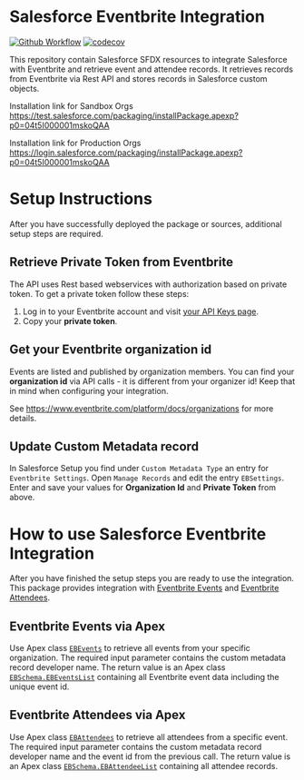 # Salesforce Eventbrite Integration

[![Github Workflow](<https://github.com/tegeling/salesforce-eventbrite/workflows/Salesforce%20DX%20(scratch%20org)/badge.svg?branch=main>)](https://github.com/tegeling/salesforce-eventbrite/actions?query=workflow%3A%22Salesforce+DX+%28scratch+org%29%22) [![codecov](https://codecov.io/gh/tegeling/salesforce-eventbrite/branch/main/graph/badge.svg?token=G67C6FTWLJ)](https://codecov.io/gh/tegeling/salesforce-eventbrite)

This repository contain Salesforce SFDX resources to integrate Salesforce with Eventbrite and retrieve event and attendee records.
It retrieves records from Eventbrite via Rest API and stores records in Salesforce custom objects.

Installation link for Sandbox Orgs
https://test.salesforce.com/packaging/installPackage.apexp?p0=04t5I000001mskoQAA

Installation link for Production Orgs
https://login.salesforce.com/packaging/installPackage.apexp?p0=04t5I000001mskoQAA

# Setup Instructions

After you have successfully deployed the package or sources, additional setup steps are required.

## Retrieve Private Token from Eventbrite

The API uses Rest based webservices with authorization based on private token.
To get a private token follow these steps:

1. Log in to your Eventbrite account and visit [your API Keys page](https://www.eventbrite.com/platform/api-keys).
2. Copy your **private token**.

## Get your Eventbrite organization id

Events are listed and published by organization members. You can find your **organization id** via API calls - it is different from your organizer id! Keep that in mind when configuring your integration.

See https://www.eventbrite.com/platform/docs/organizations for more details.

## Update Custom Metadata record

In Salesforce Setup you find under `Custom Metadata Type` an entry for `Eventbrite Settings`. Open `Manage Records` and edit the entry `EBSettings`.
Enter and save your values for **Organization Id** and **Private Token** from above.

# How to use Salesforce Eventbrite Integration

After you have finished the setup steps you are ready to use the integration.
This package provides integration with [Eventbrite Events](https://www.eventbrite.com/platform/api#/reference/event) and [Eventbrite Attendees](https://www.eventbrite.com/platform/api#/reference/attendee).

## Eventbrite Events via Apex

Use Apex class [`EBEvents`](https://github.com/tegeling/salesforce-eventbrite/blob/main/force-app/main/default/classes/EBEvents.cls) to retrieve all events from your specific organization. The required input parameter contains the custom metadata record developer name. The return value is an Apex class [`EBSchema.EBEventsList`](https://github.com/tegeling/salesforce-eventbrite/blob/main/force-app/main/default/classes/EBSchema.cls) containing all Eventbrite event data including the unique event id.

## Eventbrite Attendees via Apex

Use Apex class [`EBAttendees`](https://github.com/tegeling/salesforce-eventbrite/blob/main/force-app/main/default/classes/EBAttendees.cls) to retrieve all attendees from a specific event. The required input parameter contains the custom metadata record developer name and the event id from the previous call.
The return value is an Apex class [`EBSchema.EBAttendeeList`](https://github.com/tegeling/salesforce-eventbrite/blob/main/force-app/main/default/classes/EBSchema.cls) containing all attendee records.

